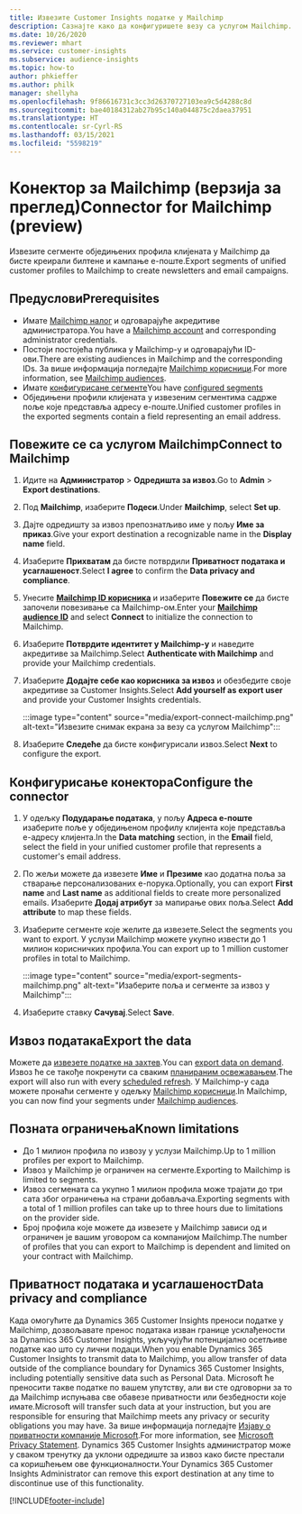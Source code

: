 ```yaml
---
title: Извезите Customer Insights податке у Mailchimp
description: Сазнајте како да конфигуришете везу са услугом Mailchimp.
ms.date: 10/26/2020
ms.reviewer: mhart
ms.service: customer-insights
ms.subservice: audience-insights
ms.topic: how-to
author: phkieffer
ms.author: philk
manager: shellyha
ms.openlocfilehash: 9f86616731c3cc3d26370727103ea9c5d4288c8d
ms.sourcegitcommit: bae40184312ab27b95c140a044875c2daea37951
ms.translationtype: HT
ms.contentlocale: sr-Cyrl-RS
ms.lasthandoff: 03/15/2021
ms.locfileid: "5598219"
---
```

# <a name="connector-for-mailchimp-preview"></a><span data-ttu-id="9d9d2-103">Конектор за Mailchimp (верзија за преглед)</span><span class="sxs-lookup"><span data-stu-id="9d9d2-103">Connector for Mailchimp (preview)</span></span>

<span data-ttu-id="9d9d2-104">Извезите сегменте обједињених профила клијената у Mailchimp да бисте креирали билтене и кампање е-поште.</span><span class="sxs-lookup"><span data-stu-id="9d9d2-104">Export segments of unified customer profiles to Mailchimp to create newsletters and email campaigns.</span></span>

## <a name="prerequisites"></a><span data-ttu-id="9d9d2-105">Предуслови</span><span class="sxs-lookup"><span data-stu-id="9d9d2-105">Prerequisites</span></span>

-   <span data-ttu-id="9d9d2-106">Имате [Mailchimp налог](https://mailchimp.com/) и одговарајуће акредитиве администратора.</span><span class="sxs-lookup"><span data-stu-id="9d9d2-106">You have a [Mailchimp account](https://mailchimp.com/) and corresponding administrator credentials.</span></span>
-   <span data-ttu-id="9d9d2-107">Постоји постојећа публика у Mailchimp-у и одговарајући ID-ови.</span><span class="sxs-lookup"><span data-stu-id="9d9d2-107">There are existing audiences in Mailchimp and the corresponding IDs.</span></span> <span data-ttu-id="9d9d2-108">За више информација погледајте [Mailchimp корисници](https://mailchimp.com/help/create-audience/).</span><span class="sxs-lookup"><span data-stu-id="9d9d2-108">For more information, see [Mailchimp audiences](https://mailchimp.com/help/create-audience/).</span></span>
-   <span data-ttu-id="9d9d2-109">Имате [конфигурисане сегменте](segments.md)</span><span class="sxs-lookup"><span data-stu-id="9d9d2-109">You have [configured segments](segments.md)</span></span>
-   <span data-ttu-id="9d9d2-110">Обједињени профили клијената у извезеним сегментима садрже поље које представља адресу е-поште.</span><span class="sxs-lookup"><span data-stu-id="9d9d2-110">Unified customer profiles in the exported segments contain a field representing an email address.</span></span>

## <a name="connect-to-mailchimp"></a><span data-ttu-id="9d9d2-111">Повежите се са услугом Mailchimp</span><span class="sxs-lookup"><span data-stu-id="9d9d2-111">Connect to Mailchimp</span></span>

1. <span data-ttu-id="9d9d2-112">Идите на **Администратор** > **Одредишта за извоз**.</span><span class="sxs-lookup"><span data-stu-id="9d9d2-112">Go to **Admin** > **Export destinations**.</span></span>

1. <span data-ttu-id="9d9d2-113">Под **Mailchimp**, изаберите **Подеси**.</span><span class="sxs-lookup"><span data-stu-id="9d9d2-113">Under **Mailchimp**, select **Set up**.</span></span>

1. <span data-ttu-id="9d9d2-114">Дајте одредишту за извоз препознатљиво име у пољу **Име за приказ**.</span><span class="sxs-lookup"><span data-stu-id="9d9d2-114">Give your export destination a recognizable name in the **Display name** field.</span></span>

1. <span data-ttu-id="9d9d2-115">Изаберите **Прихватам** да бисте потврдили **Приватност података и усаглашеност**.</span><span class="sxs-lookup"><span data-stu-id="9d9d2-115">Select **I agree** to confirm the **Data privacy and compliance**.</span></span>

1. <span data-ttu-id="9d9d2-116">Унесите **[Mailchimp ID корисника](https://mailchimp.com/help/find-audience-id/)** и изаберите **Повежите се** да бисте започели повезивање са Mailchimp-ом.</span><span class="sxs-lookup"><span data-stu-id="9d9d2-116">Enter your **[Mailchimp audience ID](https://mailchimp.com/help/find-audience-id/)** and select **Connect** to initialize the connection to Mailchimp.</span></span>

1. <span data-ttu-id="9d9d2-117">Изаберите **Потврдите идентитет у Mailchimp-у** и наведите акредитиве за Mailchimp.</span><span class="sxs-lookup"><span data-stu-id="9d9d2-117">Select **Authenticate with Mailchimp** and provide your Mailchimp credentials.</span></span>

1. <span data-ttu-id="9d9d2-118">Изаберите **Додајте себе као корисника за извоз** и обезбедите своје акредитиве за Customer Insights.</span><span class="sxs-lookup"><span data-stu-id="9d9d2-118">Select **Add yourself as export user** and provide your Customer Insights credentials.</span></span>

   :::image type="content" source="media/export-connect-mailchimp.png" alt-text="Извезите снимак екрана за везу са услугом Mailchimp":::

1. <span data-ttu-id="9d9d2-120">Изаберите **Следеће** да бисте конфигурисали извоз.</span><span class="sxs-lookup"><span data-stu-id="9d9d2-120">Select **Next** to configure the export.</span></span>

## <a name="configure-the-connector"></a><span data-ttu-id="9d9d2-121">Конфигурисање конектора</span><span class="sxs-lookup"><span data-stu-id="9d9d2-121">Configure the connector</span></span>

1. <span data-ttu-id="9d9d2-122">У одељку **Подударање података**, у пољу **Адреса е-поште** изаберите поље у обједињеном профилу клијента које представља е-адресу клијента.</span><span class="sxs-lookup"><span data-stu-id="9d9d2-122">In the **Data matching** section, in the **Email** field, select the field in your unified customer profile that represents a customer's email address.</span></span> 

1. <span data-ttu-id="9d9d2-123">По жељи можете да извезете **Име** и **Презиме** као додатна поља за стварање персонализованих е-порука.</span><span class="sxs-lookup"><span data-stu-id="9d9d2-123">Optionally, you can export **First name** and **Last name** as additional fields to create more personalized emails.</span></span> <span data-ttu-id="9d9d2-124">Изаберите **Додај атрибут** за мапирање ових поља.</span><span class="sxs-lookup"><span data-stu-id="9d9d2-124">Select **Add attribute** to map these fields.</span></span>

1. <span data-ttu-id="9d9d2-125">Изаберите сегменте које желите да извезете.</span><span class="sxs-lookup"><span data-stu-id="9d9d2-125">Select the segments you want to export.</span></span> <span data-ttu-id="9d9d2-126">У услузи Mailchimp можете укупно извести до 1 милион корисничких профила.</span><span class="sxs-lookup"><span data-stu-id="9d9d2-126">You can export up to 1 million customer profiles in total to Mailchimp.</span></span>

   :::image type="content" source="media/export-segments-mailchimp.png" alt-text="Изаберите поља и сегменте за извоз у Mailchimp":::

1. <span data-ttu-id="9d9d2-128">Изаберите ставку **Сачувај**.</span><span class="sxs-lookup"><span data-stu-id="9d9d2-128">Select **Save**.</span></span>

## <a name="export-the-data"></a><span data-ttu-id="9d9d2-129">Извоз података</span><span class="sxs-lookup"><span data-stu-id="9d9d2-129">Export the data</span></span>

<span data-ttu-id="9d9d2-130">Можете да [извезете податке на захтев](export-destinations.md).</span><span class="sxs-lookup"><span data-stu-id="9d9d2-130">You can [export data on demand](export-destinations.md).</span></span> <span data-ttu-id="9d9d2-131">Извоз ће се такође покренути са сваким [планираним освежавањем](system.md#schedule-tab).</span><span class="sxs-lookup"><span data-stu-id="9d9d2-131">The export will also run with every [scheduled refresh](system.md#schedule-tab).</span></span> <span data-ttu-id="9d9d2-132">У Mailchimp-у сада можете пронаћи сегменте у одељку [Mailchimp корисници](https://mailchimp.com/help/create-audience/).</span><span class="sxs-lookup"><span data-stu-id="9d9d2-132">In Mailchimp, you can now find your segments under [Mailchimp audiences](https://mailchimp.com/help/create-audience/).</span></span>

## <a name="known-limitations"></a><span data-ttu-id="9d9d2-133">Позната ограничења</span><span class="sxs-lookup"><span data-stu-id="9d9d2-133">Known limitations</span></span>

- <span data-ttu-id="9d9d2-134">До 1 милион профила по извозу у услузи Mailchimp.</span><span class="sxs-lookup"><span data-stu-id="9d9d2-134">Up to 1 million profiles per export to Mailchimp.</span></span>
- <span data-ttu-id="9d9d2-135">Извоз у Mailchimp је ограничен на сегменте.</span><span class="sxs-lookup"><span data-stu-id="9d9d2-135">Exporting to Mailchimp is limited to segments.</span></span>
- <span data-ttu-id="9d9d2-136">Извоз сегмената са укупно 1 милион профила може трајати до три сата због ограничења на страни добављача.</span><span class="sxs-lookup"><span data-stu-id="9d9d2-136">Exporting segments with a total of 1 million profiles can take up to three hours due to limitations on the provider side.</span></span> 
- <span data-ttu-id="9d9d2-137">Број профила које можете да извезете у Mailchimp зависи од и ограничен је вашим уговором са компанијом Mailchimp.</span><span class="sxs-lookup"><span data-stu-id="9d9d2-137">The number of profiles that you can export to Mailchimp is dependent and limited on your contract with Mailchimp.</span></span>

## <a name="data-privacy-and-compliance"></a><span data-ttu-id="9d9d2-138">Приватност података и усаглашеност</span><span class="sxs-lookup"><span data-stu-id="9d9d2-138">Data privacy and compliance</span></span>

<span data-ttu-id="9d9d2-139">Када омогућите да Dynamics 365 Customer Insights преноси податке у Mailchimp, дозвољавате пренос података изван границе усклађености за Dynamics 365 Customer Insights, укључујући потенцијално осетљиве податке као што су лични подаци.</span><span class="sxs-lookup"><span data-stu-id="9d9d2-139">When you enable Dynamics 365 Customer Insights to transmit data to Mailchimp, you allow transfer of data outside of the compliance boundary for Dynamics 365 Customer Insights, including potentially sensitive data such as Personal Data.</span></span> <span data-ttu-id="9d9d2-140">Microsoft ће преносити такве податке по вашем упутству, али ви сте одговорни за то да Mailchimp испуњава све обавезе приватности или безбедности које имате.</span><span class="sxs-lookup"><span data-stu-id="9d9d2-140">Microsoft will transfer such data at your instruction, but you are responsible for ensuring that Mailchimp meets any privacy or security obligations you may have.</span></span> <span data-ttu-id="9d9d2-141">За више информација погледајте [Изјаву о приватности компаније Microsoft](https://go.microsoft.com/fwlink/?linkid=396732).</span><span class="sxs-lookup"><span data-stu-id="9d9d2-141">For more information, see [Microsoft Privacy Statement](https://go.microsoft.com/fwlink/?linkid=396732).</span></span>
<span data-ttu-id="9d9d2-142">Dynamics 365 Customer Insights администратор може у сваком тренутку да уклони одредиште за извоз како бисте престали са коришћењем ове функционалности.</span><span class="sxs-lookup"><span data-stu-id="9d9d2-142">Your Dynamics 365 Customer Insights Administrator can remove this export destination at any time to discontinue use of this functionality.</span></span>


[!INCLUDE[footer-include](../includes/footer-banner.md)]